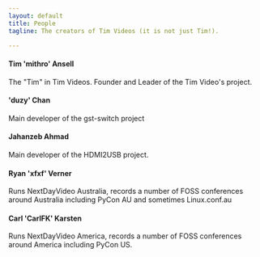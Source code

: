 ```yaml
---
layout: default
title: People
tagline: The creators of Tim Videos (it is not just Tim!).

---
```

<div class="col-sm-6 col-md-4">
  <div class="panel panel-default">
    <div class="panel-heading">
      <h4>Tim 'mithro' Ansell</h4>
    </div>
    <div class="panel-body">
      The "Tim" in Tim Videos. Founder and Leader of the Tim Video's project.
    </div>
  </div>
</div>

<div class="col-sm-6 col-md-4">
  <div class="panel panel-default">
    <div class="panel-heading">
      <h4>'duzy' Chan</h4>
    </div>
    <div class="panel-body">
      Main developer of the gst-switch project
    </div>
  </div>
</div>

<div class="col-sm-6 col-md-4">
  <div class="panel panel-default">
    <div class="panel-heading">
      <h4>Jahanzeb Ahmad</h4>
    </div>
    <div class="panel-body">
      Main developer of the HDMI2USB project.
    </div>
  </div>
</div>

<div class="col-sm-6 col-md-4">
  <div class="panel panel-default">
    <div class="panel-heading">
      <h4>Ryan 'xfxf' Verner</h4>
    </div>
    <div class="panel-body">
      Runs NextDayVideo Australia, records a number of FOSS conferences around Australia including PyCon AU and sometimes Linux.conf.au
    </div>
  </div>
</div>

<div class="col-sm-6 col-md-4">
  <div class="panel panel-default">
    <div class="panel-heading">
      <h4>Carl 'CarlFK' Karsten</h4>
    </div>
    <div class="panel-body">
      Runs NextDayVideo America, records a number of FOSS conferences around America including PyCon US.
    </div>
  </div>
</div>